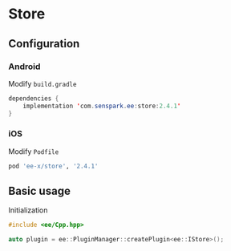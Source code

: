 # Store
## Configuration
### Android
Modify `build.gradle`
```java
dependencies {
    implementation 'com.senspark.ee:store:2.4.1'
}
```

### iOS
Modify `Podfile`
```ruby
pod 'ee-x/store', '2.4.1'
```

## Basic usage
Initialization
```cpp
#include <ee/Cpp.hpp>

auto plugin = ee::PluginManager::createPlugin<ee::IStore>();
```